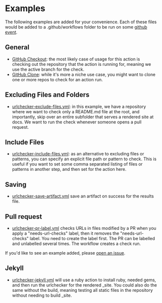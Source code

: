# Examples

The following examples are added for your convenience. Each of these files
would be added to a .github/workflows folder to be run on some [github event](https://help.github.com/en/actions/reference/events-that-trigger-workflows).

## General

- [GitHub Checkout](urlchecker-checkout.yml): the most likely case of usage for this action is checking out the repository that the action is running for, meaning we use the active branch for the check.
- [GitHub Clone](urlchecker-clone.yml): while it's more a niche use case, you might want to clone one or more repos to check for an action run.

## Excluding Files and Folders

- [urlchecker-exclude-files.yml](urlchecker-exclude-files.yml): in this example, we have a repository where we want to check only a README.md file at the root, and importantly, skip over an entire subfolder that serves a rendered site at docs. We want to run the check whenever someone opens a pull request.

## Include Files

- [urlchecker-include-files.yml](urlchecker-include-files.yml): as an alternative to excluding files or patterns, you can specify an explicit file path or pattern to check. This is useful if you want to set some comma separated listing of files or patterns in another step, and then set for the action here.

## Saving

- [urlchecker-save-artifact.yml](urlchecker-save-artifact.yml) save an artifact on success for the results file.

## Pull request

- [urlchecker-pr-label.yml](urlchecker-pr-label.yml) checks URLs in files modified by a PR when you apply a "needs-url-checks" label, then it removes the "needs-url-checks" label. You need to create the label first. The PR can be labelled and unlabelled several times. The workflow creates a check run.

If you'd like to see an example added, please [open an issue](https://github.com/urlstechie/urlchecker-action/issues).

## Jekyll

 - [urlchecker-jekyll.yml](urlchecker-jekyll.yml) will use a ruby action to install ruby, needed gems, and then run the urlchecker for the rendered _site. You could also do the same without the build, meaning testing all static files in the repository without needing to build _site.
